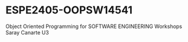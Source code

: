 # ESPE2405-OOPSW14541
Object Oriented Programming for SOFTWARE ENGINEERING Workshops Saray Canarte U3
